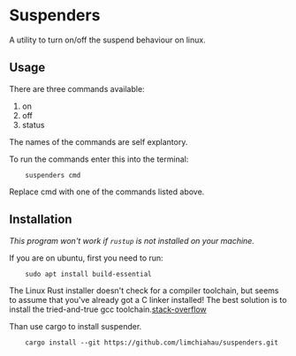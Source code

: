 # Suspenders

A utility to turn on/off the suspend behaviour on linux.

## Usage

There are three commands available:
1. on
2. off
3. status

The names of the commands are self explantory.

To run the commands enter this into the terminal:

        suspenders cmd
        
Replace cmd with one of the commands listed above.

## Installation

*This program won't work if `rustup` is not installed on your machine.*

If you are on ubuntu, first you need to run:

        sudo apt install build-essential
        
The Linux Rust installer doesn't check for a compiler toolchain, but seems to assume that you've already got a C linker installed! The best solution is to install the tried-and-true gcc toolchain.[stack-overflow](https://stackoverflow.com/questions/52445961/how-do-i-fix-the-rust-error-linker-cc-not-found-for-debian-on-windows-10) 

Than use cargo to install suspender.

        cargo install --git https://github.com/limchiahau/suspenders.git




